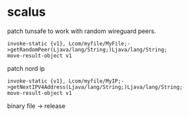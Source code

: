 # scalus
patch tunsafe to work with random wireguard peers.

```
invoke-static {v1}, Lcom/myfile/MyFile;->getRandomPeer(Ljava/lang/String;)Ljava/lang/String;
move-result-object v1
```
patch nord ip
```
invoke-static {v1}, Lcom/myfile/MyIP;->getNextIPV4Address(Ljava/lang/String;)Ljava/lang/String;
move-result-object v1
```
binary file ->  release
